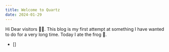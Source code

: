 ```yaml
---
title: Welcome to Quartz
date: 2024-01-29
---
```


Hi Dear visitors 👋👋.
This blog is my first attempt at something I have wanted to do for a very long time.
Today I ate the frog 🐸.

- []